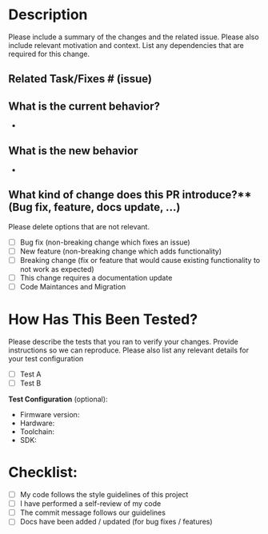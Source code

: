 # Description

Please include a summary of the changes and the related issue. Please also include relevant motivation and context. List any dependencies that are required for this change.

## Related Task/Fixes # (issue)

## **What is the current behavior?**
- 

## **What is the new behavior**
- 


## What kind of change does this PR introduce?** (Bug fix, feature, docs update, ...)

Please delete options that are not relevant.

- [ ] Bug fix (non-breaking change which fixes an issue)
- [ ] New feature (non-breaking change which adds functionality)
- [ ] Breaking change (fix or feature that would cause existing functionality to not work as expected)
- [ ] This change requires a documentation update
- [ ] Code Maintances and Migration 

# How Has This Been Tested?

Please describe the tests that you ran to verify your changes. Provide instructions so we can reproduce. Please also list any relevant details for your test configuration

- [ ] Test A
- [ ] Test B

**Test Configuration** (optional): 
* Firmware version:
* Hardware:
* Toolchain:
* SDK:

# Checklist:

- [ ] My code follows the style guidelines of this project
- [ ] I have performed a self-review of my code
- [ ] The commit message follows our guidelines
- [ ] Docs have been added / updated (for bug fixes / features)